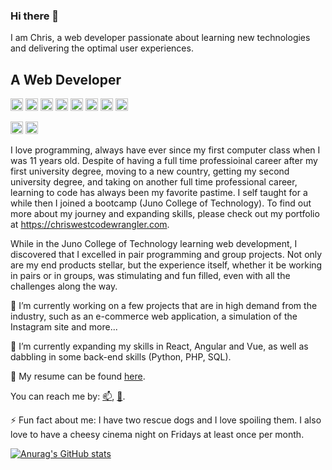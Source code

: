 ### Hi there 👋
I am Chris, a web developer passionate about learning new technologies and delivering the optimal user experiences.
## A Web Developer

 <img height="20px" src="https://cdn.jsdelivr.net/gh/devicons/devicon/icons/html5/html5-plain-wordmark.svg" /> <img height="20px" src="https://cdn.jsdelivr.net/gh/devicons/devicon/icons/css3/css3-plain-wordmark.svg" /> <img height="20px" src="https://cdn.jsdelivr.net/gh/devicons/devicon/icons/sass/sass-original.svg" />       <img height="20px" src="https://cdn.jsdelivr.net/gh/devicons/devicon/icons/javascript/javascript-plain.svg" /> <img height="20px" src="https://cdn.jsdelivr.net/gh/devicons/devicon/icons/firebase/firebase-plain.svg" /> <img height="20px" src="https://cdn.jsdelivr.net/gh/devicons/devicon/icons/git/git-plain.svg" /> <img height="20px" src="https://cdn.jsdelivr.net/gh/devicons/devicon/icons/github/github-original.svg" /> <img height="20px" src="https://cdn.jsdelivr.net/gh/devicons/devicon/icons/react/react-original.svg" />
  
  <img height="20px" src="https://cdn.jsdelivr.net/gh/devicons/devicon/icons/linkedin/linkedin-original.svg" /> <img height="20px" src="https://cdn.jsdelivr.net/gh/devicons/devicon/icons/github/github-original-wordmark.svg" />
          
  
I love programming, always have ever since my first computer class when I was 11 years old. Despite of having a full time professioinal career after my first university degree, moving to a new country, getting my second university degree, and taking on another full time professional career, learning to code has always been my favorite pastime. I self taught for a while then I joined a bootcamp (Juno College of Technology). To find out more about my journey and expanding skills, please check out my portfolio at https://chriswestcodewrangler.com.

While in the Juno College of Technology learning web development, I discovered that I excelled in pair programming and group projects. Not only are my end products stellar, but the experience itself, whether it be working in pairs or in groups, was stimulating and fun filled, even with all the challenges along the way.

🔭 I’m currently working on a few projects that are in high demand from the industry, such as an e-commerce web application, a simulation of the Instagram site and more...

🌱 I’m currently expanding my skills in React, Angular and Vue, as well as dabbling in some back-end skills (Python, PHP, SQL).

:page_with_curl: My resume can be found [here](https://github.com/Westc13/Westc13/blob/main/chris-west-resume-nli.pdf).
  
You can reach me by: [📫](mailto:christinewwwest@gmail.com), [:calendar:](https://calendly.com/event_types/user/me).
  
⚡ Fun fact about me: I have two rescue dogs and I love spoiling them. I also love to have a cheesy cinema night on Fridays at least once per month.

[![Anurag's GitHub stats](https://github-readme-stats.vercel.app/api?username=Westc13&show_icons=true&theme=dark)](https://github.com/Westc13/github-readme-stats)

<!--
**Westc13/Westc13** is a ✨ _special_ ✨ repository because its `README.md` (this file) appears on your GitHub profile.

Here are some ideas to get you started:
- 👯 I’m looking to collaborate on ...
- 🤔 I’m looking for help with ...
- 💬 Ask me about ...
- 
- 😄 Pronouns: ...
<img height="20px" src="https://cdn.jsdelivr.net/gh/devicons/devicon/icons/linkedin/linkedin-original.svg" />
-->
